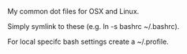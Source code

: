 My common dot files for OSX and Linux.

Simply symlink to these (e.g. ln -s bashrc ~/.bashrc).

For local specifc bash settings create a ~/.profile.
